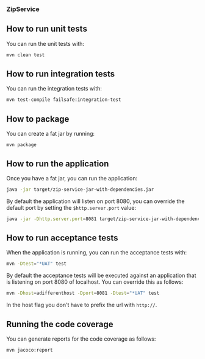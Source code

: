 ### ZipService

## How to run unit tests

You can run the unit tests with:

```sh
mvn clean test
```

## How to run integration tests

You can run the integration tests with:

```sh
mvn test-compile failsafe:integration-test
```

## How to package

You can create a fat jar by running:

```
mvn package
```

## How to run the application

Once you have a fat jar, you can run the application:

```sh
java -jar target/zip-service-jar-with-dependencies.jar
```

By default the application will listen on port 8080, you can override the default port by setting the `$http.server.port` value:


```sh
java -jar -Dhttp.server.port=8081 target/zip-service-jar-with-dependencies.jar
```

## How to run acceptance tests

When the application is running, you can run the acceptance tests with:

```sh
mvn -Dtest="*UAT" test
```

By default the acceptance tests will be executed against an application that is listening on port 8080 of localhost. You can override this as follows:

```sh
mvn -Dhost=adifferenthost -Dport=8081 -Dtest="*UAT" test
```

In the host flag you don't have to prefix the url with `http://`.

## Running the code coverage

You can generate reports for the code coverage as follows:


```sh
mvn jacoco:report
```
